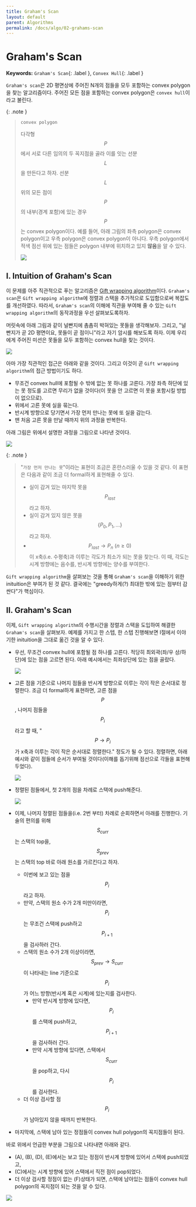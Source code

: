 ```yaml
---
title: Graham's Scan
layout: default
parent: Algorithms
permalink: /docs/algo/02-grahams-scan
---
```


# Graham's Scan

**Keywords:** `Graham's Scan`{: .label }, `Convex Hull`{: .label }

`Graham's scan`은 2D 평면상에 주어진 N개의 점들을 모두 포함하는 convex polygon을 찾는 알고리즘이다.
주어진 모든 점을 포함하는 convex polygon은 `convex hull`이라고 불린다.

{: .note }
> `convex polygon`
>
> 다각형 $$P$$에서 서로 다른 임의의 두 꼭지점을 골라 이를 잇는 선분 $$L$$을 만든다고 하자.
> 선분 $$L$$ 위의 모든 점이 $$P$$의 내부(경계 포함)에 있는 경우 $$P$$는 convex polygon이다.
> 예를 들어, 아래 그림의 좌측 polygon은 convex polygon이고 우측 polygon은 convex polygon이 아니다.
> 우측 polygon에서 적색 점선 위에 있는 점들은 polygon 내부에 위치하고 있지 **않음**을 알 수 있다.
>
> ![](/docs/algo/02-grahams-scan/convex.png)

## I. Intuition of Graham's Scan

이 문제를 아주 직관적으로 푸는 알고리즘은 [Gift wrapping algorithm](https://en.wikipedia.org/wiki/Gift_wrapping_algorithm)이다.
`Graham's scan`은 `Gift wrapping algorithm`에 정렬과 스택을 추가적으로 도입함으로써 복잡도를 개선하였다.
따라서, `Graham's scan`의 이해에 직관을 부여해 줄 수 있는 `Gift wrapping algorithm`의 동작과정을 우선 살펴보도록하자.

머릿속에 아래 그림과 같이 널빤지에 촘촘히 박혀있는 못들을 생각해보자.
그리고, "널빤지가 곧 2D 평면이요, 못들이 곧 점이니"라고 자기 암시를 해보도록 하자.
이제 우리에게 주어진 미션은 못들을 모두 포함하는 convex hull을 찾는 것이다.

![](/docs/algo/02-grahams-scan/gwa-01.png)

아마 가장 직관적인 접근은 아래와 같을 것이다.
그리고 이것이 곧 `Gift wrapping algorithm`의 접근 방법이기도 하다.

- 무조건 convex hull에 포함될 수 밖에 없는 못 하나를 고른다.
  가장 좌측 하단에 있는 못 정도를 고르면 무리가 없을 것이다(이 못을 안 고르면 이 못을 포함시킬 방법이 없으므로).
- 위에서 고른 못에 실을 묶는다.
- 반시계 방향으로 당기면서 가장 먼저 만나는 못에 또 실을 감는다.
- 맨 처음 고른 못을 만날 때까지 위의 과정을 반복한다.

아래 그림은 위에서 설명한 과정을 그림으로 나타낸 것이다.

![](/docs/algo/02-grahams-scan/gwa-02.png)

{: .note }
> "`가장 먼저 만나는 못`"이라는 표현이 조금은 혼란스러울 수 있을 것 같다.
> 이 표현은 다음과 같이 조금 더 formal하게 표현해줄 수 있다.
> - 실이 감겨 있는 마지막 못을 $$P_{last}$$라고 하자.
> - 실이 감겨 있지 않은 못을 $$\{P_{0}, P_{1}, ...\}$$라고 하자.
> - $$P_{last} \rightarrow P_{n} \ (n \geq 0)$$이 x축(i.e. 수평축)과 이루는 각도가 최소가 되는 못을 찾는다.
>   이 때, 각도는 시계 방향에는 음수를, 반시계 방향에는 양수를 부여한다.

`Gift wrapping algorithm`을 살펴보는 것을 통해 `Graham's scan`을 이해하기 위한 inituition은 부여가 된 것 같다.
결국에는 "greedy하게(?) 최대한 밖에 있는 점부터 감싼다"가 핵심이다.

## II. Graham's Scan

이제, `Gift wrapping algorithm`의 수행시간을 정렬과 스택을 도입하여 해결한 `Graham's scan`을 살펴보자.
예제를 가지고 한 스텝, 한 스텝 진행해보면 I절에서 이야기한 inituition을 그대로 옮긴 것을 알 수 있다.

- 우선, 무조건 convex hull에 포함될 점 하나를 고른다.
  적당히 최외곽(좌/우 상/하단)에 있는 점을 고르면 된다.
  아래 예시에서는 최좌상단에 있는 점을 골랐다.

  ![](/docs/algo/02-grahams-scan/gs-01.png)

- 고른 점을 기준으로 나머지 점들을 반시계 방향으로 이루는 각이 작은 순서대로 정렬한다.
  조금 더 formal하게 표현하면, 고른 점을 $$P$$, 나머지 점들을 $$P_{i}$$라고 할 때, "$$P \rightarrow P_{i}$$가 x축과 이루는 각이 작은 순서대로 정렬한다." 정도가 될 수 있다.
  정렬하면, 아래 예시와 같이 점들에 순서가 부여될 것이다(이해를 돕기위해 점선으로 각들을 표현해두었다).
  
  ![](/docs/algo/02-grahams-scan/gs-02.png)

- 정렬된 점들에서, 첫 2개의 점을 차례로 스택에 push해준다.

  ![](/docs/algo/02-grahams-scan/gs-03.png)

- 이제, 나머지 정렬된 점들을(i.e. 2번 부터) 차례로 순회하면서 아래를 진행한다.
  기술의 편의를 위해 $$S_{curr}$$는 스택의 top을, $$S_{prev}$$는 스택의 top 바로 아래 원소를 가르킨다고 하자.
  - 이번에 보고 있는 점을 $$P_{i}$$라고 하자.
  - 만약, 스택의 원소 수가 2개 미만이라면, $$P_{i}$$는 무조건 스택에 push하고 $$P_{i+1}$$을 검사하러 간다.
  - 스택의 원소 수가 2개 이상이라면, $$S_{prev} \rightarrow S_{curr}$$이 나타내는 line 기준으로 $$P_{i}$$가 어느 방향(반시계 혹은 시계)에 있는지를 검사한다.
    - 만약 반시계 방향에 있다면, $$P_{i}$$를 스택에 push하고, $$P_{i+1}$$을 검사하러 간다.
    - 만약 시계 방향에 있다면, 스택에서 $$S_{curr}$$을 pop하고, 다시 $$P_{i}$$를 검사한다.
  - 더 이상 검사할 점 $$P_{i}$$가 남아있지 않을 때까지 반복한다.
- 마지막에, 스택에 남아 있는 정점들이 convex hull polygon의 꼭지점들이 된다.

바로 위에서 언급한 부분을 그림으로 나타내면 아래와 같다.
- (A), (B), (D), (E)에서는 보고 있는 정점이 반시계 방향에 있어서 스택에 push되었고,
- (C)에서는 시계 방향에 있어 스택에서 직전 점이 pop되었다.
- 더 이상 검사할 정점이 없는 (F)상태가 되면, 스택에 남아있는 점들이 convex hull polygon의 꼭지점이 되는 것을 알 수 있다.

![](/docs/algo/02-grahams-scan/gs-04.png)

<script src="https://utteranc.es/client.js"
        repo="i-am-wonseoklee/i-am-wonseoklee.github.io"
        issue-term="pathname"
        theme="github-dark-orange"
        crossorigin="anonymous"
        async>
</script>
